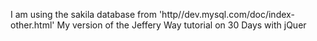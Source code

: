 I am using the sakila database from 'http//dev.mysql.com/doc/index-other.html'
My version of the Jeffery Way tutorial on 30 Days with jQuer